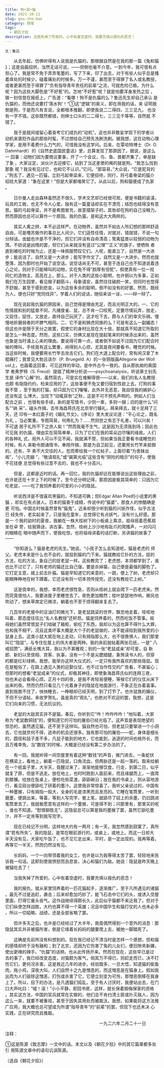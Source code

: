 ```yaml
---
title: 狗•鼠•猫
date: 2021-10-11
slug: gou-shu-mao
category: 随笔
tags:
  - 朝花夕拾
description: 当我失掉了所爱的，心中有着空虚时，我要充填以报仇的恶念！
---
```


<small>文：鲁迅</small>



　　从去年起，仿佛听得有人说我是仇猫的。那根据自然是在我的那一篇《兔和猫
》；这是自画招供，当然无话可说，——但倒也毫不介意。一到今年，我可很有点
担心了。我是常不免于弄弄笔墨的，写了下来，印了出去，对于有些人似乎总是搔
着痒处的时候少，碰着痛处的时候多。万一不谨，甚而至于得罪了名人或名教授，
或者更甚而至于得罪了“负有指导青年责任的前辈”之流，可就危险已极。为什么
呢？因为这些大脚色是“不好惹”的。怎地“不好惹”呢？就是怕要浑身发热之后
，做一封信登在报纸上，广告道：“看哪！狗不是仇猫的么？鲁迅先生却自己承认
是仇猫的，而他还说要打‘落水狗’！”①这“逻辑”的奥义，即在用我的话，来
证明我倒是狗，于是而凡有言说，全都根本推翻，即使我说二二得四，三三见九，
也没有一字不错。这些既然都错，则绅士口头的二二得七，三三见千等等，自然就
不错了。

　　我于是就间或留心着查考它们成仇的“动机”。这也并非敢妄学现下的学者以
动机来褒贬作品的那些时髦，不过想给自己预先洗刷洗刷。据我想，这在动物心理
学家，是用不着费什么力气的，可惜我没有这学问。后来，在覃哈特博士（Dr. O.
 Dahmhardt）的《自然史底国民童话》里，总算发现了那原因了。据说，是这么一
回事：动物们因为要商议要事，开了一个会议，鸟、鱼、兽都齐集了，单是缺了象
。大家议定，派伙计去迎接它，拈到了当这差使的阄的就是狗。“我怎么找到那象
呢？我没有见过它，也和它不认识。”它问。“那容易，”大众说，“它是驼背的
。”狗去了，遇见一匹猫，立刻弓起脊梁来，它便招待，同行，将弓着脊梁的猫介
绍给大家道：“象在这里！”但是大家都嗤笑它了。从此以后，狗和猫便成了仇家
。

　　日尔曼人走出森林虽然还不很久，学术文艺却已经很可观，便是书籍的装潢，
玩具的工致，也无不令人心爱。独有这一篇童话却实在不漂亮；结怨也结得没有意
思。猫的弓起脊梁，并不是希图冒充，故意摆架子的，其咎却在狗的自己没眼力。
然而原因也总可以算作一个原因。我的仇猫，是和这大大两样的。

　　其实人禽之辨，本不必这样严。在动物界，虽然并不如古人所幻想的那样舒适
自由，可是噜苏做作的事总比人间少。它们适性任情，对就对，错就错，不说一句
分辩话。虫蛆也许是不干净的，但它们并没有自命清高；鸷禽猛兽以较弱的动物为
饵，不妨说是凶残的罢，但它们从来就没有竖过“公理”“正义”的旗子，使牺牲
者直到被吃的时候为止，还是一味佩服赞叹它们。人呢，能直立了，自然是一大进
步；能说话了，自然又是一大进步；能写字作文了，自然又是一大进步。然而也就
堕落，因为那时也开始了说空话。说空话尚无不可，甚至于连自己也不知道说着违
心之论，则对于只能嗥叫的动物，实在免不得“颜厚有忸怩”。假使真有一位一视
同仁的造物主，高高在上，那么，对于人类的这些小聪明，也许倒以为多事，正如
我们在万生园里，看见猴子翻筋斗，母象请安，虽然往往破颜一笑，但同时也觉得
不舒服，甚至于感到悲哀，以为这些多余的聪明，倒不如没有的好罢。然而，既经
为人，便也只好“党同伐异”，学着人们的说话，随俗来谈一谈，——辩一辩了。


　　现在说起我仇猫的原因来，自己觉得是理由充足，而且光明正大的。一、它的
性情就和别的猛兽不同，凡捕食雀、鼠，总不肯一口咬死，定要尽情玩弄，放走，
又捉住，捉住，又放走，直待自己玩厌了，这才吃下去，颇与人们的幸灾乐祸，慢
慢地折磨弱者的坏脾气相同。二、它不是和狮虎同族的么？可是有这么一副媚态！
但这也许是限于天分之故罢，假使它的身材比现在大十倍，那就真不知道它所取的
是怎么一种态度。然而，这些口实，仿佛又是现在提起笔来的时候添出来的，虽然
也象是当时涌上心来的理由。要说得可靠一点，或者倒不如说不过因为它们配合时
候的嗥叫，手续竟有这么繁重，闹得别人心烦，尤其是夜间要看书，睡觉的时候。
当这些时候，我便要用长竹竿去攻击它们。狗们在大道上配合时，常有闲汉拿了木
棍痛打；我曾见大勃吕该尔（P. Bruegeld. A）的一张铜版画Allegorie der Woll
ust上，也画着这回事，可见这样的举动，是中外古今一致的。自从那执拗的奥国学
者弗罗特（S. Freud）提倡了精神分析说——psychoanalysis，听说章士钊先生是
译作“心解”的，虽然简古，可是实在难解得很——以来，我们的名人名教授也颇
有隐隐约约，检来应用的了，这些事便不免又要归宿到性欲上去。打狗的事我不管
，至于我的打猫，却只因为它们嚷嚷，此外并无恶意，我自信我的嫉妒心还没有这
么博大，当现下“动辄获咎”之秋，这是不可不预先声明的。例如人们当配合之前
，也很有些手续，新的是写情书，少则一束，多则一捆；旧的是什么“问名”“纳
采”，磕头作揖，去年海昌蒋氏在北京举行婚礼，拜来拜去，就十足拜了三天，还
印有一本红面子的《婚礼节文》，《序论》里大发议论道：“平心论之，既名为礼
，当必繁重。专图简易，何用礼为？……然则世之有志于礼者，可以兴矣！不可退
居于礼所不下之庶人矣！”然而我毫不生气，这是因为无须我到场；因此也可见我
的仇猫，理由实在简简单单，只为了它们在我的耳朵边尽嚷的缘故。人们的各种礼
式，局外人可以不见不闻，我就满不管，但如果当我正要看书或睡觉的时候，有人
来勒令朗诵情书，奉陪作揖，那是为自卫起见，还要用长竹竿来抵御的。还有，平
素不大交往的人，忽而寄给我一个红帖子，上面印着“为舍妹出阁”，“小儿完姻
”，“敬请观礼”或“阖第光临”这些含有“阴险的暗示”的句子，使我不花钱便
总觉得有些过意不去的，我也不十分高兴。

　　但是，这都是近时的话。再一回忆，我的仇猫却远在能够说出这些理由之前，
也许是还在十岁上下的时候了。至今还分明记得，那原因是极其简单的：只因为它
吃老鼠，——吃了我饲养着的可爱的小小的隐鼠。

　　听说西洋是不很喜欢黑猫的，不知道可确；但Edgar Allan Poe的小说里的黑猫
，却实在有点骇人。日本的猫善于成精，传说中的“猫婆”，那食人的惨酷确是更
可怕。中国古时候虽然曾有“猫鬼”，近来却很少听到猫的兴妖作怪，似乎古法已
经失传，老实起来了。只是我在童年，总觉得它有点妖气，没有什么好感。那是一
个我的幼时的夏夜，我躺在一株大桂树下的小板桌上乘凉，祖母摇着芭蕉扇坐在卓
旁，给我猜谜，讲古事。忽然，桂树上沙沙地有趾爪的爬搔声，一对闪闪的眼睛在
暗中随声而下，使我吃惊，也将祖母讲着的话打断，另讲猫的故事了——

　　“你知道么？猫是老虎的先生。”她说。“小孩子怎么会知道呢，猫是老虎的
师父。老虎本来是什么也不会的，就投到猫的门下来。猫就教给它扑的方法，捉的
方法，吃的方法，象自己的捉老鼠一样。这些教完了；老虎想，本领都学到了，谁
也比不过它了，只有老师的猫还比自己强，要是杀掉猫，自己便是最强的脚色了。
它打定主意，就上前去扑猫。猫是早知道它的来意的，一跳，便上了树，老虎却只
能眼睁睁地在树下蹲着。它还没有将一切本领传授完，还没有教给它上树。”

　　这是侥幸的，我想，幸而老虎很性急，否则从桂树上就会爬下一匹老虎来。然
而究竟很怕人，我要进屋子里睡觉去了。夜色更加黯然；桂叶瑟瑟地作响，微风也
吹动了，想来草席定已微凉，躺着也不至于烦得翻来复去了。

  　几百年的老屋中的豆油灯的微光下，是老鼠跳梁的世界，飘忽地走着，吱吱地
叫着，那态度往往比“名人名教授”还轩昂。猫是饲养着的，然而吃饭不管事。祖
母她们虽然常恨鼠子们啮破了箱柜，偷吃了东西，我却以为这也算不得什么大罪，
也和我不相干，况且这类坏事大概是大个子的老鼠做的，决不能诬陷到我所爱的小
鼠身上去。这类小鼠大抵在地上走动，只有拇指那么大，也不很畏惧人，我们那里
叫它“隐鼠”，与专住在屋上的伟大者是两种。我的床前就帖着两张花纸，一是“
八戒招赘”，满纸长嘴大耳，我以为不甚雅观；别的一张“老鼠成亲”却可爱，自
新郎、新妇以至傧相、宾客、执事，没有一个不是尖腮细腿，象煞读书人的，但穿
的都是红衫绿裤。我想，能举办这样大仪式的，一定只有我所喜欢的那些隐鼠。现
在是粗俗了，在路上遇见人类的迎娶仪仗，也不过当作性交的广告看，不甚留心；
但那时的想看“老鼠成亲”的仪式，却极其神往，即使象海昌蒋氏似的连拜三夜，
怕也未必会看得心烦。正月十四的夜，是我不肯轻易便睡，等候它们的仪仗从床下
出来的夜。然而仍然只看见几个光着身子的隐鼠在地面游行，不象正在办着喜事。
直到我敖不住了，怏怏睡去，一睁眼却已经天明，到了灯节了。也许鼠族的婚仪，
不但不分请帖，来收罗贺礼，虽是真的“观礼”，也绝对不欢迎的罢，我想，这是
它们向来的习惯，无法抗议的。

　　老鼠的大敌其实并不是猫。春后，你听到它“咋！咋咋咋咋！”地叫着，大家
称为“老鼠数铜钱”的，便知道它的可怕的屠伯已经光临了。这声音是表现绝望的
惊恐的，虽然遇见猫，还不至于这样叫。猫自然也可怕，但老鼠只要窜进一个小洞
去，它也就奈何不得，逃命的机会还很多。独有那可怕的屠伯——蛇，身体是细长
的，圆径和鼠子差不多，凡鼠子能到的地方，它也能到，追逐的时间也格外长，而
且万难幸免，当“数钱”的时候，大概是已经没有第二步办法的了。

　　有一回，我就听得一间空屋里有着这种“数钱”的声音，推门进去，一条蛇伏
在横梁上，看地上，躺着一匹隐鼠，口角流血，但两胁还是一起一落的。取来给躺
在一个纸盒子里，大半天，竟醒过来了，渐渐地能够饮食，行走，到第二日，似乎
就复了原，但是不逃走。放在地上，也时时跑到人面前来，而且缘腿而上，一直爬
到膝髁。给放在饭桌上，便检吃些菜渣，舔舔碗沿；放在我的书桌上，则从容地游
行，看见砚台便舔吃了研着的墨汁。这使我非常惊喜了。我听父亲说过的，中国有
一种墨猴，只有拇指一般大，全身的毛是漆黑而且发亮的。它睡在笔筒里，一听到
磨墨，便跳出来，等着，等到人写完字，套上笔，就舔尽了砚上的余墨，仍旧跳进
笔筒里去了。我就极愿意有这样的一个墨猴，可是得不到；问那里有，那里买的呢
，谁也不知道。“慰情聊胜无”，这隐鼠总可以算是我的墨猴了罢，虽然它舔吃墨
汁，并不一定肯等到我写完字。

　　现在已经记不分明，这样地大约有一两月；有一天，我忽然感到寂寞了，真所
谓“若有所失”。我的隐鼠，是常在眼前游行的，或桌上，或地上。而这一日却大
半天没有见，大家吃午饭了，也不见它走出来，平时，是一定出现的。我再等着，
再等它一半天，然而仍然没有见。

　　长妈妈，一个一向带领着我的女工，也许是以为我等得太苦了罢，轻轻地来告
诉我一句话。这即刻使我愤怒而且悲哀，决心和猫们为敌。她说：隐鼠是昨天晚上
被猫吃去了！

　　当我失掉了所爱的，心中有着空虚时，我要充填以报仇的恶念！

　　我的报仇，就从家里饲养着的一匹花猫起手，逐渐推广，至于凡所遇见的诸猫
。最先不过是追赶，袭击；后来却愈加巧妙了，能飞石击中它们的头，或诱入空屋
里面，打得它垂头丧气。这作战继续得颇长久，此后似乎猫都不来近我了。但对于
它们纵使怎样战胜，大约也算不得一个英雄；况且中国毕生和猫打仗的人也未必多
，所以一切韬略、战绩，还是全部省略了罢。

　　但许多天之后，也许是已经经过了大半年，我竟偶然得到一个意外的消息：那
隐鼠其实并非被猫所害，倒是它缘着长妈妈的腿要爬上去，被她一脚踏死了。

　　这确是先前所没有料想到的。现在我已经记不清当时是怎样一个感想，但和猫
的感情却终于没有融和；到了北京，还因为它伤害了兔的儿女们，便旧隙夹新嫌，
使出更辣的辣手。“仇猫”的话柄，也从此传扬开来。然而在现在，这些早已是过
去的事了，我已经改变态度，对猫颇为客气，倘其万不得已，则赶走而已，决不打
伤它们，更何况杀害。这是我近几年的进步。经验既多，一旦大悟，知道猫的偷鱼
肉，拖小鸡，深夜大叫，人们自然十之九是憎恶的，而这憎恶是在猫身上。假如我
出而为人们驱除这憎恶，打伤或杀害了它，它便立刻变为可怜，那憎恶倒移在我身
上了。所以，目下的办法，是凡遇猫们捣乱，至于有人讨厌时，我便站出去，在门
口大声叱曰：“嘘！滚！”小小平静，即回书房，这样，就长保着御侮保家的资格
。其实这方法，中国的官兵就常在实做的，他们总不肯扫清土匪或扑灭敌人，因为
这么一来，就要不被重视，甚至于因失其用处而被裁汰。我想，如果能将这方法推
广应用，我大概也总可望成为所谓“指导青年”的“前辈”的罢，但现下也还未决
心实践，正在研究而且推敲。


　　　　　　　　　　　　　　　　　　　　　　一九二六年二月二十一日

注释：

①这是陈源《致志摩》一文中的话。本文以及《朝花夕拾》中的其它篇章都多处引
用陈源文章中的语句讥讽陈源。


〔选自《朝花夕拾》〕

